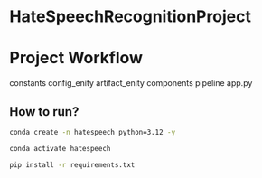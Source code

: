 # HateSpeechRecognitionProject


# Project Workflow

constants
config_enity
artifact_enity
components
pipeline
app.py

## How to run?

```bash
conda create -n hatespeech python=3.12 -y
```

```bash
conda activate hatespeech
```

```bash
pip install -r requirements.txt
```